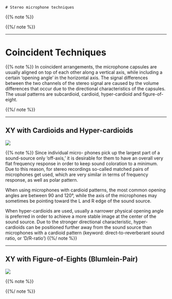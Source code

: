     # Stereo microphone techniques

<!-- source: Pfanzegi, Stereo Microphone Techniques -->

{{% note %}}

{{%/ note %}}

---

# Coincident Techniques

{{% note %}}
In coincident arrangements, the microphone capsules are usually aligned on top of each other along a vertical axis, while including a certain ‘opening angle’ in the horizontal axis. The signal differences between the two channels of the stereo signal are caused by the volume differences that occur due to the directional characteristics of the capsules. The usual patterns are subcardioid, cardioid, hyper-cardioid and figure-of-eight.

{{%/ note %}}

---

## XY with Cardioids and Hyper-cardioids

![](xy-cardioid.png)

{{% note %}}
Since individual micro- phones pick up the largest part of a sound-source only ‘off-axis,’ it is desirable for them to have an overall very flat frequency response in order to keep sound coloration to a minimum. Due to this reason, for stereo recordings so-called matched pairs of microphones get used, which are very similar in terms of frequency response, as well as polar pattern.

When using microphones with cardioid patterns, the most common opening angles are between 90 and 120°, while the axis of the microphones may sometimes be pointing toward the L and R edge of the sound source.

When hyper-cardioids are used, usually a narrower physical opening angle is preferred in order to achieve a more stable image at the center of the sound source. Due to the stronger directional characteristic, hyper-cardioids can be positioned further away from the sound source than microphones with a cardioid pattern (keyword: direct-to-reverberant sound ratio, or ‘D/R-ratio’)
{{%/ note %}}

---

## XY with Figure-of-Eights (Blumlein-Pair)

![](xy-figure-of-eights.png)

{{% note %}}

{{%/ note %}}
